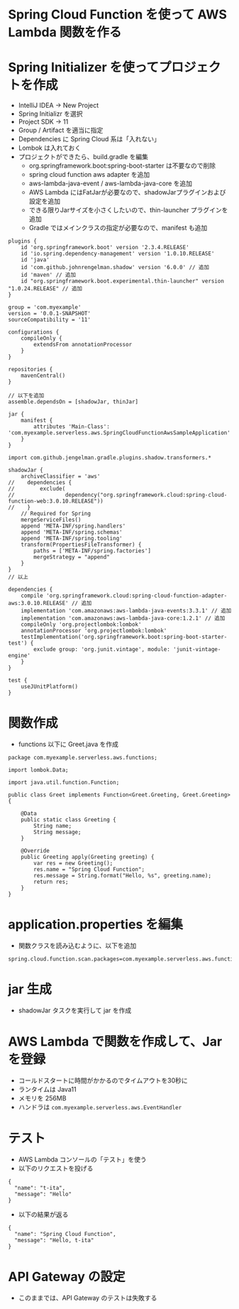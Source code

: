 # Spring Cloud Function を使って AWS Lambda 関数を作る

# Spring Initializer を使ってプロジェクトを作成

* IntelliJ IDEA -> New Project 
* Spring Initializr を選択
* Project SDK -> 11
* Group / Artifact を適当に指定
* Dependencies に Spring Cloud 系は「入れない」
* Lombok は入れておく
* プロジェクトができたら、build.gradle を編集
  * org.springframework.boot:spring-boot-starter は不要なので削除
  * spring cloud function aws adapter を追加
  * aws-lambda-java-event / aws-lambda-java-core を追加
  * AWS Lambda にはFatJarが必要なので、shadowJarプラグインおよび設定を追加
  * できる限りJarサイズを小さくしたいので、thin-launcher プラグインを追加
  * Gradle ではメインクラスの指定が必要なので、manifest も追加

```
plugins {
    id 'org.springframework.boot' version '2.3.4.RELEASE'
    id 'io.spring.dependency-management' version '1.0.10.RELEASE'
    id 'java'
    id 'com.github.johnrengelman.shadow' version '6.0.0' // 追加
    id 'maven' // 追加
    id "org.springframework.boot.experimental.thin-launcher" version "1.0.24.RELEASE" // 追加
}

group = 'com.myexample'
version = '0.0.1-SNAPSHOT'
sourceCompatibility = '11'

configurations {
    compileOnly {
        extendsFrom annotationProcessor
    }
}

repositories {
    mavenCentral()
}

// 以下を追加
assemble.dependsOn = [shadowJar, thinJar]

jar {
    manifest {
        attributes 'Main-Class': 'com.myexample.serverless.aws.SpringCloudFunctionAwsSampleApplication'
    }
}

import com.github.jengelman.gradle.plugins.shadow.transformers.*

shadowJar {
    archiveClassifier = 'aws'
//    dependencies {
//        exclude(
//                dependency("org.springframework.cloud:spring-cloud-function-web:3.0.10.RELEASE"))
//    }
    // Required for Spring
    mergeServiceFiles()
    append 'META-INF/spring.handlers'
    append 'META-INF/spring.schemas'
    append 'META-INF/spring.tooling'
    transform(PropertiesFileTransformer) {
        paths = ['META-INF/spring.factories']
        mergeStrategy = "append"
    }
}
// 以上

dependencies {
    compile 'org.springframework.cloud:spring-cloud-function-adapter-aws:3.0.10.RELEASE' // 追加
    implementation 'com.amazonaws:aws-lambda-java-events:3.3.1' // 追加
    implementation 'com.amazonaws:aws-lambda-java-core:1.2.1' // 追加
    compileOnly 'org.projectlombok:lombok'
    annotationProcessor 'org.projectlombok:lombok'
    testImplementation('org.springframework.boot:spring-boot-starter-test') {
        exclude group: 'org.junit.vintage', module: 'junit-vintage-engine'
    }
}

test {
    useJUnitPlatform()
}
```

# 関数作成
* functions 以下に Greet.java を作成
```
package com.myexample.serverless.aws.functions;

import lombok.Data;

import java.util.function.Function;

public class Greet implements Function<Greet.Greeting, Greet.Greeting> {

    @Data
    public static class Greeting {
        String name;
        String message;
    }

    @Override
    public Greeting apply(Greeting greeting) {
        var res = new Greeting();
        res.name = "Spring Cloud Function";
        res.message = String.format("Hello, %s", greeting.name);
        return res;
    }
}
```

# application.properties を編集
* 関数クラスを読み込むように、以下を追加
```
spring.cloud.function.scan.packages=com.myexample.serverless.aws.functions
```

# jar 生成
* shadowJar タスクを実行して jar を作成

# AWS Lambda で関数を作成して、Jar を登録
* コールドスタートに時間がかかるのでタイムアウトを30秒に
* ランタイムは Java11
* メモリを 256MB
* ハンドラは `com.myexample.serverless.aws.EventHandler`

# テスト
* AWS Lambda コンソールの「テスト」を使う
* 以下のリクエストを投げる
```
{
  "name": "t-ita",
  "message": "Hello"
}
```
* 以下の結果が返る
```
{
  "name": "Spring Cloud Function",
  "message": "Hello, t-ita"
}
```

# API Gateway の設定
* このままでは、API Gateway のテストは失敗する
